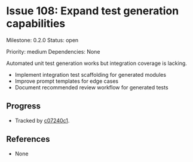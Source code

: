 # Issue 108: Expand test generation capabilities
Milestone: 0.2.0
Status: open

Priority: medium
Dependencies: None


Automated unit test generation works but integration coverage is lacking.

- Implement integration test scaffolding for generated modules
- Improve prompt templates for edge cases
- Document recommended review workflow for generated tests

## Progress
- Tracked by [c07240c1](../commit/c07240c1).

## References

- None
